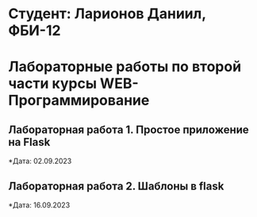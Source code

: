 # Студент: Ларионов Даниил, ФБИ-12

# Лабораторные работы по второй части курсы WEB-Программирование

## Лабораторная работа 1. Простое приложение на Flask

*Дата: 02.09.2023

## Лабораторная работа 2. Шаблоны в flask

*Дата: 16.09.2023